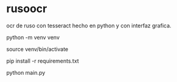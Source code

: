 # rusoocr
ocr de ruso con tesseract hecho en python y con interfaz grafica.


python -m venv venv

source venv/bin/activate

pip install -r requirements.txt

python main.py
